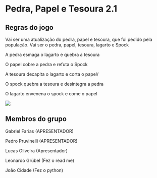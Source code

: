 

<h1> Pedra, Papel e Tesoura 2.1</h1>

<h2>Regras do jogo</h2>

<p>Vai ser uma atualização do pedra, papel e tesoura, que foi pedido pela população. Vai ser o pedra, papel, tesoura, lagarto e Spock</p>
<p>A pedra esmaga o lagarto e quebra a tesoura</p>
<p>O papel cobre a pedra e refuta o Spock</p>
<p>A tesoura decapita o lagarto e corta o papel/<p>
<p>O spock quebra a tesoura e desintegra a pedra</p>
<p>O lagarto envenena o spock e come o papel</p>

<img src="https://encrypted-tbn0.gstatic.com/images?q=tbn:ANd9GcSekemLfvc9yan7gpPc3bQTVxXFEFikVjpXrQ&s">

<h2>Membros do grupo</h2>

<p>Gabriel Farias (APRESENTADOR)</p>
<p>Pedro Pruvinelli (APRESENTADOR) </p>
<p>Lucas Oliveira (Apresentador)</p>
<p>Leonardo Grübel (Fez o read me) </p>
<p>João Cidade (Fez o python) </p>